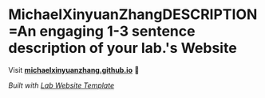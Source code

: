 
# MichaelXinyuanZhangDESCRIPTION=An engaging 1-3 sentence description of your lab.'s Website

Visit **[michaelxinyuanzhang.github.io](https://michaelxinyuanzhang.github.io)** 🚀

_Built with [Lab Website Template](https://greene-lab.gitbook.io/lab-website-template-docs)_
